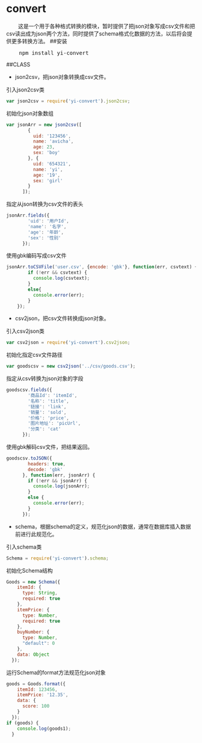 convert
=======

&nbsp;&nbsp;&nbsp;&nbsp;&nbsp;&nbsp;&nbsp;&nbsp;这是一个用于各种格式转换的模块，暂时提供了把json对象写成csv文件和把csv读出成为json两个方法，同时提供了schema格式化数据的方法，以后将会提供更多转换方法。
##安装
<pre>
    npm install yi-convert
</pre>
##CLASS
* json2csv，把json对象转换成csv文件。

引入json2csv类

```javascript
var json2csv = require('yi-convert').json2csv;
```

初始化json对象数组

```javascript
var jsonArr = new json2csv([
        {
          uid: '123456',
          name: 'avicha',
          age: 23,
          sex: 'boy'
        }, {
          uid: '654321',
          name: 'yi',
          age: '19',
          sex: 'girl'
        }
      ]);
```

指定从json转换为csv文件的表头

```javascript
jsonArr.fields({
        'uid': '用户Id',
        'name': '名字',
        'age': '年龄',
        'sex': '性别'
      });
```

使用gbk编码写成csv文件

```javascript
jsonArr.toCSVFile('user.csv', {encode: 'gbk'}, function(err, csvtext) {
        if (!err && csvtext) {
          console.log(csvtext);
        }
        else{
          console.error(err);
        }
    });
```
* csv2json，把csv文件转换成json对象。

引入csv2json类

```javascript
var csv2json = require('yi-convert').csv2json;
```

初始化指定csv文件路径

```javascript
var goodscsv = new csv2json('../csv/goods.csv');
```

指定从csv转换为json对象的字段

```javascript
goodscsv.fields({
        '商品Id': 'itemId',
        '名称': 'title',
        '链接': 'link',
        '销量': 'sold',
        '价格': 'price',
        '图片地址': 'picUrl',
        '分类': 'cat'
      });
```

使用gbk解码csv文件，把结果返回。

```javascript
goodscsv.toJSON({
        headers: true,
        decode: 'gbk'
      }, function(err, jsonArr) {
        if (!err && jsonArr) {
          console.log(jsonArr);
        }
        else {
          console.error(err);
        }
      });
```
* schema，根据schema的定义，规范化json的数据，通常在数据库插入数据前进行此规范化。

引入schema类

```javascript
Schema = require('yi-convert').schema;
```

初始化Schema结构

```javascript
Goods = new Schema({
    itemId: {
      type: String,
      required: true
    },
    itemPrice: {
      type: Number,
      required: true
    },
    buyNumber: {
      type: Number,
      "default": 0
    },
    data: Object
  });
```

运行Schema的format方法规范化json对象

```javascript
goods = Goods.format({
    itemId: 123456,
    itemPrice: '12.35',
    data: {
      score: 100
    }
  });
if (goods) {
    console.log(goods1);
  }
```
